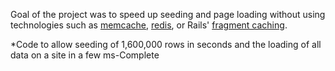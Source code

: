 
Goal of the project was to speed up seeding and page loading without using technologies such as [memcache](http://memcached.org/), [redis](http://redis.io/), or Rails' [fragment caching](http://guides.rubyonrails.org/caching_with_rails.html).


 *Code to allow seeding of 1,600,000 rows in seconds and the loading of all data on a site in a few ms-Complete
